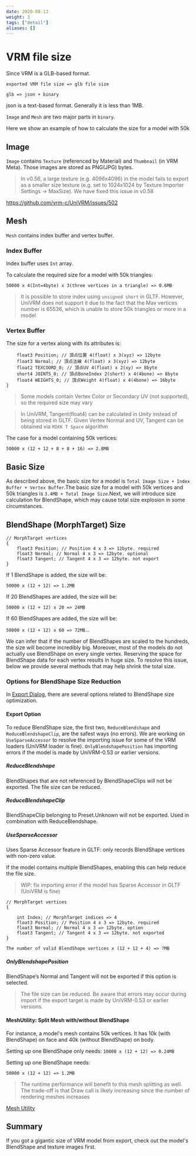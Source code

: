 ```yaml
---
date: 2020-08-13
weight: 3
tags: ["detail"]
aliases: []
---
```


# VRM file size

Since VRM is a GLB-based format.

`exported VRM file size => glb file size`

`glb => json + binary`

json is a text-based format. Generally it is less than 1MB.

`Image` and `Mesh` are two major parts in `binary`.

Here we show an example of how to calculate the size for a model with 50k

## Image

`Image` contains `Texture` (referenced by Material) and `Thumbnail` (in VRM Meta). Those images are stored as PNG(JPG) bytes.

> In v0.56, a large texture (e.g. 4096x4096) in the model fails to export as a smaller size texture (e.g. set to 1024x1024 by Texture Importer Settings -> MaxSize). We have fixed this issue in v0.58

https://github.com/vrm-c/UniVRM/issues/502

## Mesh

`Mesh` contains index buffer and vertex buffer.

### Index Buffer

Index buffer uses `Int` array.

To calculate the required size for a model with 50k triangles:

`50000 x 4(Int=4byte) x 3(three vertices in a triangle) => 0.6MB`

> It is possible to store index using `unsigned short` in GLTF. However, UniVRM does not support it due to the fact that the Max vertices number is 65536, which is unable to store 50k triangles or more in a model

### Vertex Buffer

The size for a vertex along with its attributes is: 

```
    float3 Position; // 頂点位置 4(float) x 3(xyz) => 12byte
    float3 Normal; // 頂点法線 4(float) x 3(xyz) => 12byte
    float2 TEXCOORD_0; // 頂点UV 4(float) x 2(xy) => 8byte
    short4 JOINTS_0; // 頂点BoneIndex 2(short) x 4(4bone) => 8byte
    float4 WEIGHTS_0; // 頂点Weight 4(float) x 4(4bone) => 16byte
}
```

> Some models contain Vertex Color or Secondary UV (not supported), so the required size may vary

> In UniVRM, Tangent(float4) can be calculated in Unity instead of being stored in GLTF. Given Vertex Normal and UV, Tangent can be obtained via `MIKK T Space` algorithm

The case for a model containing 50k vertices:

`50000 x (12 + 12 + 8 + 8 + 16) => 2.8MB`

## Basic Size

As described above, the basic size for a model is `Total Image Size + Index Buffer + Vertex Buffer`.The basic size for a model with 50k vertices and 50k triangles is `3.4MB + Total Image Size`.Next, we will introduce size calculation for BlendShape, which may cause total size explosion in some circumstances.

## BlendShape (MorphTarget) Size

```
// MorphTarget vertices
{
    float3 Position; // Position 4 x 3 => 12byte. required
    float3 Normal; // Normal 4 x 3 => 12byte. optional
    float3 Tangent; // Tangent 4 x 3 => 12byte. not export
}
```
If 1 BlendShape is added, the size will be: 

`50000 x (12 + 12) => 1.2MB`

If 20 BlendShapes are added, the size will be: 

`50000 x (12 + 12) x 20 => 24MB`

If 60 BlendShapes are added, the size will be: 

`50000 x (12 + 12) x 60 => 72MB`...

We can infer that if the number of BlendShapes are scaled to the hundreds, the size will become incredibly big. Moreover, most of the models do not actually use BlendShape on every single vertex. Reserving the space for BlendShape data for each vertex results in huge size.
To resolve this issue, below we provide several methods that may help shrink the total size.

### Options for BlendShape Size Reduction

In [Export Dialog](/univrm/export/univrm_export), there are several options related to BlendShape size optimization.

#### Export Option

To reduce BlendShape size, the first two, `ReduceBlendshape` and `ReduceBlendshapeClip`, are the safest ways (no errors). We are working on `UseSparseAccessor` to resolve the importing issue for some of the VRM loaders (UniVRM loader is fine). `OnlyBlendshapePosition` has importing errors if the model is made by UniVRM-0.53 or earlier versions.

##### ReduceBlendshape

BlendShapes that are not referenced by BlendShapeClips will not be exported. The file size can be reduced.

##### ReduceBlendshapeClip

BlendShapeClip belonging to Preset.Unknown will not be exported. Used in combination with ReduceBlendshape.

##### UseSparseAccessor

Uses Sparse Accessor feature in GLTF: only records BlendShape vertices with non-zero value.

If the model contains multiple BlendShapes, enabling this can help reduce the file size.

> WIP: fix importing error if the model has Sparse Accessor in GLTF (UniVRM is fine)

```
// MorphTarget vertices
{

    int Index; // MorphTarget indices => 4
    float3 Position; // Position 4 x 3 => 12byte. required
    float3 Normal; // Normal 4 x 3 => 12byte. option
    float3 Tangent; // Tangent 4 x 3 => 12byte. not exported
}
```

`The number of valid BlendShape vertices x (12 + 12 + 4) => ?MB`

##### OnlyBlendshapePosition

BlendShape’s Normal and Tangent will not be exported if this option is selected. 

> The file size can be reduced. Be aware that errors may occur during import if the export target is made by UniVRM-0.53 or earlier versions.

#### MeshUtility: Split Mesh with/without BlendShape

For instance, a model's mesh contains 50k vertices. It has 10k (with BlendShape) on face and 40k (without BlendShape) on body.

Setting up one BlendShape only needs: `10000 x (12 + 12) => 0.24MB`

Setting up one BlendShape needs:

`50000 x (12 + 12) => 1.2MB` 

> The runtime performance will benefit to this mesh splitting as well. The trade-off is that Draw call is likely increasing since the number of rendering meshes increases

[Mesh Utility](/gltf/mesh_utility)

## Summary

If you got a gigantic size of VRM model from export, check out the model's BlendShape and texture images first.

